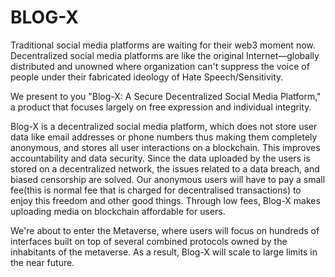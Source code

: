 # BLOG-X

Traditional social media platforms are waiting for their web3 moment now. Decentralized social media platforms are like the original Internet—globally distributed and unowned where organization can't suppress the voice of people under their fabricated ideology of Hate Speech/Sensitivity.

We present to you "Blog-X: A Secure Decentralized Social Media Platform," a product that focuses largely on free expression and individual integrity.

Blog-X is a decentralized social media platform, which does not store user data like email addresses or phone numbers thus making them completely anonymous, and stores all user interactions on a blockchain. This improves accountability and data security. Since the data uploaded by the users is stored on a decentralized network, the issues related to a data breach, and biased censorship are solved. Our anonymous users will have to pay a small fee(this is normal fee that is charged for decentralised transactions) to enjoy this freedom and other good things. Through low fees, Blog-X makes uploading media on blockchain affordable for users.

We're about to enter the Metaverse, where users will focus on hundreds of interfaces built on top of several combined protocols owned by the inhabitants of the metaverse. As a result, Blog-X will scale to large limits in the near future.
